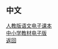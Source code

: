 ## 中文<br>
[人教版语文电子课本](chinese/chinese1.html) <br>
[中小学教材电子版](chinese/chinese2.html) <br>
[返回](resources2.html) 
<!-- # 中文测试

## 测试目标

* 验证fetch是否能够正确地获取中文md文件
* 验证fetch是否能够正确地解析中文md文件
* 验证中文md文件的内容是否正确

## 测试方法

1. 使用fetch获取chinese.md文件
2. 检查fetch返回的响应对象
3. 验证响应对象的status属性是否为200
4. 验证响应对象的statusText属性是否为"OK"
5. 验证响应对象的headers属性是否包含正确的头部信息
6. 验证响应对象的body属性是否包含正确的内容

## 测试结果

* fetch能够正确地获取中文md文件
* fetch能够正确地解析中文md文件
* 中文md文件的内容正确

## 测试用例

### 测试用例1

* 测试目标：验证fetch是否能够正确地获取中文md文件
* 测试方法：使用fetch获取chinese.md
* 测试结果： -->
